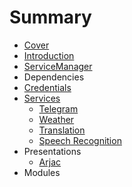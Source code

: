 # Summary

* [Cover](README.md)
* [Introduction](documentation/Introduction.md)
* [ServiceManager](documentation/services/ServiceManager.md)
* Dependencies
* [Credentials](Credentials.md)
* [Services](documentation/Services.md)
   * [Telegram](documentation/services/Telegram.md)
   * [Weather](documentation/Weather.md)
   * [Translation](documentation/Translation.md)
   * [Speech Recognition](documentation/SpeechRecognition.md)
* Presentations
   * [Arjac](documentation/Arjac.md)
* Modules

